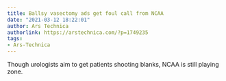 ```yaml
---
title: Ballsy vasectomy ads get foul call from NCAA
date: "2021-03-12 18:22:01"
author: Ars Technica
authorlink: https://arstechnica.com/?p=1749235
tags:
- Ars-Technica
---
```

Though urologists aim to get patients shooting blanks, NCAA is still playing zone.